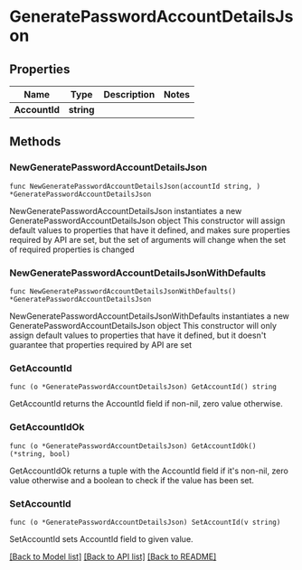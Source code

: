 # GeneratePasswordAccountDetailsJson

## Properties

Name | Type | Description | Notes
------------ | ------------- | ------------- | -------------
**AccountId** | **string** |  | 

## Methods

### NewGeneratePasswordAccountDetailsJson

`func NewGeneratePasswordAccountDetailsJson(accountId string, ) *GeneratePasswordAccountDetailsJson`

NewGeneratePasswordAccountDetailsJson instantiates a new GeneratePasswordAccountDetailsJson object
This constructor will assign default values to properties that have it defined,
and makes sure properties required by API are set, but the set of arguments
will change when the set of required properties is changed

### NewGeneratePasswordAccountDetailsJsonWithDefaults

`func NewGeneratePasswordAccountDetailsJsonWithDefaults() *GeneratePasswordAccountDetailsJson`

NewGeneratePasswordAccountDetailsJsonWithDefaults instantiates a new GeneratePasswordAccountDetailsJson object
This constructor will only assign default values to properties that have it defined,
but it doesn't guarantee that properties required by API are set

### GetAccountId

`func (o *GeneratePasswordAccountDetailsJson) GetAccountId() string`

GetAccountId returns the AccountId field if non-nil, zero value otherwise.

### GetAccountIdOk

`func (o *GeneratePasswordAccountDetailsJson) GetAccountIdOk() (*string, bool)`

GetAccountIdOk returns a tuple with the AccountId field if it's non-nil, zero value otherwise
and a boolean to check if the value has been set.

### SetAccountId

`func (o *GeneratePasswordAccountDetailsJson) SetAccountId(v string)`

SetAccountId sets AccountId field to given value.



[[Back to Model list]](../README.md#documentation-for-models) [[Back to API list]](../README.md#documentation-for-api-endpoints) [[Back to README]](../README.md)


